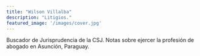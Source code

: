 ```yaml
---
title: "Wilson Villalba"
description: "Litigios."
featured_image: '/images/cover.jpg'
---
```



Buscador de Jurisprudencia de la CSJ. Notas sobre ejercer la profesión de abogado en Asunción, Paraguay.
